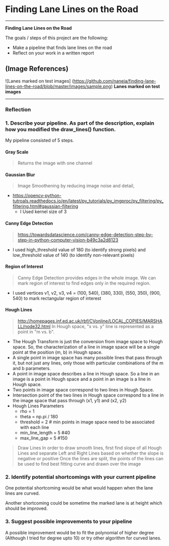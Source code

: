 # **Finding Lane Lines on the Road** 
---

**Finding Lane Lines on the Road**

The goals / steps of this project are the following:

* Make a pipeline that finds lane lines on the road
* Reflect on your work in a written report


## (Image References)

![Lanes marked on test images] (https://github.com/naneja/finding-lane-lines-on-the-road/blob/master/images/sample.png)
**Lanes marked on test images**


---

### Reflection

### 1. Describe your pipeline. As part of the description, explain how you modified the draw_lines() function.

My pipeline consisted of 5 steps. 

#### Gray Scale
> Returns the image with one channel

#### Gaussian Blur
> Image Smoothening by reducing image noise and detail, 
* https://opencv-python-tutroals.readthedocs.io/en/latest/py_tutorials/py_imgproc/py_filtering/py_filtering.html#gaussian-filtering
    * I Used kernel size of 3  

#### Canny Edge Detection
> https://towardsdatascience.com/canny-edge-detection-step-by-step-in-python-computer-vision-b49c3a2d8123
* I used high_threshold value of 180 (to identify strong pixels) and low_threshold value of 140 (to identify non-relevant pixels)


#### Region of Interest
> Canny Edge Detection provides edges in the whole image. We can mark region of interest to find edges only in the required region.
* I used vertices v1, v2, v3, v4 = (100, 540), (380, 330), (550, 350), (900, 540) to mark rectangular region of interest

#### Hough Lines
> http://homepages.inf.ed.ac.uk/rbf/CVonline/LOCAL_COPIES/MARSHALL/node32.html
> In Hough space, "x vs. y" line is represented as a point in "m vs. b". 
* The Hough Transform is just the conversion from image space to Hough space. So, the characterization of a line in image space will be a single point at the position (m, b) in Hough space.
* A single point in image space has many possible lines that pass through it, but not just any lines, only those with particular combinations of the m and b parameters. 
* A point in image space describes a line in Hough space. So a line in an image is a point in Hough space and a point in an image is a line in Hough space.
* Two points in image space correspond to two lines in Hough Space. 
* Intersection point of the two lines in Hough space correspond to a line in the image space that pass through (x1, y1) and (x2, y2)
* Hough Lines Parameters 
    * rho = 1 
    * theta = np.pi / 180
    * threshold = 2 # min points in image space need to be associated with each line
    * min_line_length = 5 #40
    * max_line_gap = 5 #150 

> Draw Lines
In order to draw smooth lines, first find slope of all Hough Lines and separate Left and Right Lines based on whether the slope is negative or positive
Once the lines are split, the points of the lines can be used to find best fitting curve and drawn over the image



### 2. Identify potential shortcomings with your current pipeline

One potential shortcoming would be what would happen when the lane lines are curved. 

Another shortcoming could be sometime the marked lane is at height which should be improved.


### 3. Suggest possible improvements to your pipeline

A possible improvement would be to fit the polynomial of higher degree (Although I tried for degree upto 10) or try other algorithm for curved lanes.

